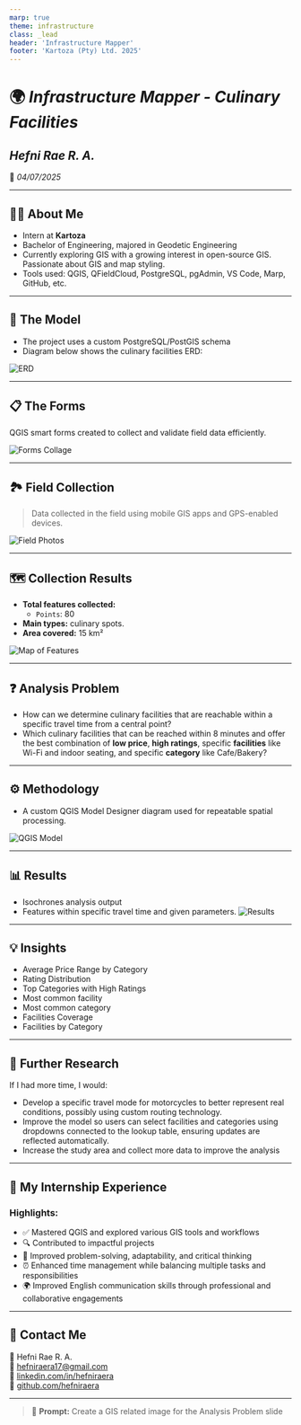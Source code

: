 ```yaml
---
marp: true
theme: infrastructure
class: _lead
header: 'Infrastructure Mapper'
footer: 'Kartoza (Pty) Ltd. 2025'
---
```


<!-- Title Slide -->

# 🌍 *Infrastructure Mapper - Culinary Facilities*  
## *Hefni Rae R. A.*  
📅 *04/07/2025*

---

## 👩‍💻 About Me

- Intern at **Kartoza**
- Bachelor of Engineering, majored in Geodetic Engineering
- Currently exploring GIS with a growing interest in open-source GIS. Passionate about GIS and map styling.
- Tools used: QGIS, QFieldCloud, PostgreSQL, pgAdmin, VS Code, Marp, GitHub, etc.

---

## 🧱 The Model

- The project uses a custom PostgreSQL/PostGIS schema  
- Diagram below shows the culinary facilities ERD: 

![ERD](../img/culinaryfacilities-erd.png)

---

## 📋 The Forms

QGIS smart forms created to collect and validate field data efficiently.

![Forms Collage](../img/culinaryfacilities-forms.png)

---
## 🏞️ Field Collection

> Data collected in the field using mobile GIS apps and GPS-enabled devices.

![Field Photos](../img/culinaryfacilities-field.png)

---

## 🗺️ Collection Results

- **Total features collected:** 
    - `Points`: 80
- **Main types:** culinary spots.  
- **Area covered:** 15 km²  

![Map of Features](../img/culinaryfacilities-collection.png)

---

## ❓ Analysis Problem

- How can we determine culinary facilities that are reachable within a specific travel time from a central point?
- Which culinary facilities that can be reached within 8 minutes and offer the best combination of **low price**, **high ratings**, specific **facilities** like Wi-Fi and indoor seating, and specific **category** like Cafe/Bakery? 

---

## ⚙️ Methodology

- A custom QGIS Model Designer diagram used for repeatable spatial processing.

![QGIS Model](../img/culinaryfacilities-model.png)

---

## 📊 Results

- Isochrones analysis output 
- Features within specific travel time and given parameters.
![Results](../img/culinaryfacilities-results.png)

---

## 💡 Insights

- Average Price Range by Category
- Rating Distribution
- Top Categories with High Ratings
- Most common facility
- Most common category
- Facilities Coverage
- Facilities by Category

---

## 🔬 Further Research

If I had more time, I would:

- Develop a specific travel mode for motorcycles to better represent real conditions, possibly using custom routing technology.
- Improve the model so users can select facilities and categories using dropdowns connected to the lookup table, ensuring updates are reflected automatically.
- Increase the study area and collect more data to improve the analysis

---

## 🧳 My Internship Experience

### Highlights:

- ✅ Mastered QGIS and explored various GIS tools and workflows  
- 🔍 Contributed to impactful projects
- 🌟 Improved problem-solving, adaptability, and critical thinking  
- ⏰ Enhanced time management while balancing multiple tasks and responsibilities 
- 🌍 Improved English communication skills through professional and collaborative engagements
 
---

## 📧 Contact Me

👤 Hefni Rae R. A.   
📨 hefniraera17@gmail.com  
🔗 [linkedin.com/in/hefniraera](https://www.linkedin.com/in/hefniraera/)  
💼 [github.com/hefniraera](https://github.com/hefniraera)

---

> 🤖 **Prompt:** Create a GIS related image for the Analysis Problem slide